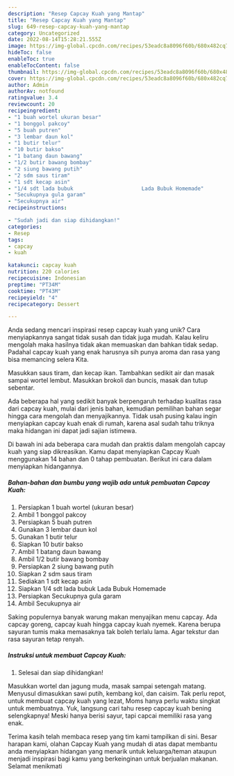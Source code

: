 ```yaml
---
description: "Resep Capcay Kuah yang Mantap"
title: "Resep Capcay Kuah yang Mantap"
slug: 649-resep-capcay-kuah-yang-mantap
category: Uncategorized
date: 2022-08-14T15:28:21.555Z
image: https://img-global.cpcdn.com/recipes/53eadc8a8096f60b/680x482cq70/capcay-kuah-foto-resep-utama.jpg
hideToc: false
enableToc: true
enableTocContent: false
thumbnail: https://img-global.cpcdn.com/recipes/53eadc8a8096f60b/680x482cq70/capcay-kuah-foto-resep-utama.jpg
cover: https://img-global.cpcdn.com/recipes/53eadc8a8096f60b/680x482cq70/capcay-kuah-foto-resep-utama.jpg
author: Admin
authorAv: notfound
ratingvalue: 3.4
reviewcount: 20
recipeingredient:
- "1 buah wortel ukuran besar"
- "1 bonggol pakcoy"
- "5 buah putren"
- "3 lembar daun kol"
- "1 butir telur"
- "10 butir bakso"
- "1 batang daun bawang"
- "1/2 butir bawang bombay"
- "2 siung bawang putih"
- "2 sdm saus tiram"
- "1 sdt kecap asin"
- "1/4 sdt lada bubuk                      Lada Bubuk Homemade"
- "Secukupnya gula garam"
- "Secukupnya air"
recipeinstructions:

- "Sudah jadi dan siap dihidangkan!"
categories:
- Resep
tags:
- capcay
- kuah

katakunci: capcay kuah 
nutrition: 220 calories
recipecuisine: Indonesian
preptime: "PT34M"
cooktime: "PT43M"
recipeyield: "4"
recipecategory: Dessert

---
```





Anda sedang mencari inspirasi resep capcay kuah yang unik? Cara menyiapkannya sangat tidak susah dan tidak juga mudah. Kalau keliru mengolah maka hasilnya tidak akan memuaskan dan bahkan tidak sedap. Padahal capcay kuah yang enak harusnya sih punya aroma dan rasa yang bisa memancing selera Kita.





Masukkan saus tiram, dan kecap ikan. Tambahkan sedikit air dan masak sampai wortel lembut. Masukkan brokoli dan buncis, masak dan tutup sebentar.

Ada beberapa hal yang sedikit banyak berpengaruh terhadap kualitas rasa dari capcay kuah, mulai dari jenis bahan, kemudian pemilihan bahan segar hingga cara mengolah dan menyajikannya. Tidak usah pusing kalau ingin menyiapkan capcay kuah enak di rumah, karena asal sudah tahu triknya maka hidangan ini dapat jadi sajian istimewa.






Di bawah ini ada beberapa cara mudah dan praktis dalam mengolah capcay kuah yang siap dikreasikan. Kamu dapat menyiapkan Capcay Kuah menggunakan 14 bahan dan 0 tahap pembuatan. Berikut ini cara dalam menyiapkan hidangannya.

<!--inarticleads1-->

##### Bahan-bahan dan bumbu yang wajib ada untuk pembuatan Capcay Kuah:

1. Persiapkan 1 buah wortel (ukuran besar)
1. Ambil 1 bonggol pakcoy
1. Persiapkan 5 buah putren
1. Gunakan 3 lembar daun kol
1. Gunakan 1 butir telur
1. Siapkan 10 butir bakso
1. Ambil 1 batang daun bawang
1. Ambil 1/2 butir bawang bombay
1. Persiapkan 2 siung bawang putih
1. Siapkan 2 sdm saus tiram
1. Sediakan 1 sdt kecap asin
1. Siapkan 1/4 sdt lada bubuk                      Lada Bubuk Homemade
1. Persiapkan Secukupnya gula garam
1. Ambil Secukupnya air


Saking populernya banyak warung makan menyajikan menu capcay. Ada capcay goreng, capcay kuah hingga capcay kuah nyemek. Karena berupa sayuran tumis maka memasaknya tak boleh terlalu lama. Agar tekstur dan rasa sayuran tetap renyah. 

<!--inarticleads2-->

##### Instruksi untuk membuat Capcay Kuah:


1. Selesai dan siap dihidangkan!

Masukkan wortel dan jagung muda, masak sampai setengah matang. Menyusul dimasukkan sawi putih, kembang kol, dan caisim. Tak perlu repot, untuk membuat capcay kuah yang lezat, Moms hanya perlu waktu singkat untuk membuatnya. Yuk, langsung cari tahu resep capcay kuah bening selengkapnya! Meski hanya berisi sayur, tapi capcai memiliki rasa yang enak. 

Terima kasih telah membaca resep yang tim kami tampilkan di sini. Besar harapan kami, olahan Capcay Kuah yang mudah di atas dapat membantu anda menyiapkan hidangan yang menarik untuk keluarga/teman ataupun menjadi inspirasi bagi kamu yang berkeinginan untuk berjualan makanan. Selamat menikmati
